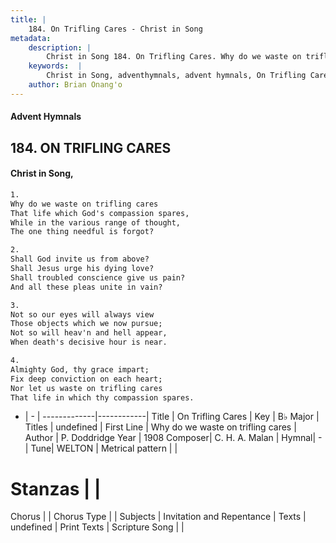 ```yaml
---
title: |
    184. On Trifling Cares - Christ in Song
metadata:
    description: |
        Christ in Song 184. On Trifling Cares. Why do we waste on trifling cares That life which God's compassion spares, While in the various range of thought, The one thing needful is forgot?
    keywords:  |
        Christ in Song, adventhymnals, advent hymnals, On Trifling Cares, Why do we waste on trifling cares. 
    author: Brian Onang'o
---
```


#### Advent Hymnals
## 184. ON TRIFLING CARES
####  Christ in Song,

```txt
1.
Why do we waste on trifling cares
That life which God's compassion spares,
While in the various range of thought,
The one thing needful is forgot?

2.
Shall God invite us from above? 
Shall Jesus urge his dying love?
Shall troubled conscience give us pain?
And all these pleas unite in vain?

3.
Not so our eyes will always view
Those objects which we now pursue;
Not so will heav'n and hell appear,
When death's decisive hour is near.

4.
Almighty God, thy grace impart;
Fix deep conviction on each heart;
Nor let us waste on trifling cares
That life in which thy compassion spares.

```

- |   -  |
-------------|------------|
Title | On Trifling Cares |
Key | B♭ Major |
Titles | undefined |
First Line | Why do we waste on trifling cares |
Author | P. Doddridge
Year | 1908
Composer| C. H. A. Malan |
Hymnal|  - |
Tune| WELTON |
Metrical pattern | |
# Stanzas |  |
Chorus |  |
Chorus Type |  |
Subjects | Invitation and Repentance |
Texts | undefined |
Print Texts | 
Scripture Song |  |
    
